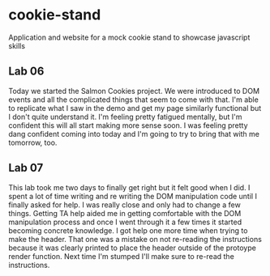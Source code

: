 # cookie-stand

 Application and website for a mock cookie stand to showcase javascript skills

## Lab 06

Today we started the Salmon Cookies project. We were introduced to DOM events and all the complicated things that seem to come with that. I'm able to replicate what I saw in the demo and get my page similarly functional but I don't quite understand it. I'm feeling pretty fatigued mentally, but I'm confident this will all start making more sense soon. I was feeling pretty dang confident coming into today and I'm going to try to bring that with me tomorrow, too.
 
## Lab 07

This lab took me two days to finally get right but it felt good when I did. I spent a lot of time writing and re writing the DOM manipulation code until I finally asked for help. I was really close and only had to change a few things. Getting TA help aided me in getting comfortable with the DOM manipulation process and once I went through it a few times it started becoming concrete knowledge. I got help one more time when trying to make the header. That one was a mistake on not re-reading the instructions because it was clearly printed to place the header outside of the protoype render function. Next time I'm stumped I'll make sure to re-read the instructions. 